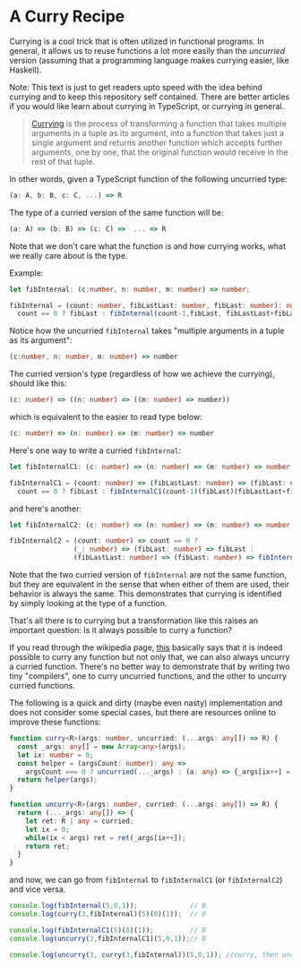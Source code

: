 # A Curry Recipe

Currying is a cool trick that is often utilized in functional programs. In general, it allows us to reuse functions
a lot more easily than the *uncurried* version (assuming that a programming language makes currying easier, like Haskell).

Note: This text is just to get readers upto speed with the idea behind currying and to keep this repository self contained.
There are better articles if you would like learn about currying in TypeScript, or currying in general.


> [Currying](https://wiki.haskell.org/Currying) is the process of transforming a function that takes multiple arguments
in a tuple as its argument, into a function that takes just a single argument and returns another function which accepts
further arguments, one by one, that the original function would receive in the rest of that tuple. 

In other words, given a TypeScript function of the following uncurried type:

```typescript
(a: A, b: B, c: C, ...) => R
```

The type of a curried version of the same function will be:

```typescript
(a: A) => (b: B) => (c: C) =>  ... => R
```

Note that we don't care what the function is and how currying works, what we really care about is the type.

Example:

```typescript
let fibInternal: (c:number, n: number, m: number) => number;

fibInternal = (count: number, fibLastLast: number, fibLast: number): number => 
  count == 0 ? fibLast : fibInternal(count-1,fibLast, fibLastLast+fibLast);
```

Notice how the uncurried `fibInternal` takes "multiple arguments in a tuple as its argument":

```typescript
(c:number, n: number, m: number) => number
```

The curried version's type (regardless of how we achieve the currying), should like this:

```typescript
(c: number) => ((n: number) => ((m: number) => number))
```

which is equivalent to the easier to read type below:

```typescript
(c: number) => (n: number) => (m: number) => number
```

Here's one way to write a curried `fibInternal`:

```typescript
let fibInternalC1: (c: number) => (n: number) => (m: number) => number;

fibInternalC1 = (count: number) => (fibLastLast: number) => (fibLast: number) =>
  count == 0 ? fibLast : fibInternalC1(count-1)(fibLast)(fibLastLast+fibLast);
```

and here's another:

```typescript
let fibInternalC2: (c: number) => (n: number) => (m: number) => number;

fibInternalC2 = (count: number) => count == 0 ? 
                (_: number) => (fibLast: number) => fibLast : 
                (fibLastLast: number) => (fibLast: number) => fibInternalC2(count-1)(fibLast)(fibLastLast+fibLast);
```

Note that the two curried version of `fibInternal` are not the same function, but they are equivalent in the sense
that when either of them are used, their behavior is always the same. This demonstrates that currying is identified
by simply looking at the type of a function.

That's all there is to currying but a transformation like this raises an important question: Is it always possible to curry a function?

If you read through the wikipedia page, [this](https://en.wikipedia.org/wiki/Currying#Logic) basically says that
it is indeed possible to curry any function but not only that, we can also always uncurry a curried function. There's no better way to
demonstrate that by writing two tiny "compilers", one to curry uncurried functions, and the other to uncurry curried functions.

The following is a quick and dirty (maybe even nasty) implementation and does not consider some special cases,
but there are resources online to improve these functions:

```typescript
function curry<R>(args: number, uncurried: (...args: any[]) => R) {
  const _args: any[] = new Array<any>(args);
  let ix: number = 0;
  const helper = (argsCount: number): any =>
    argsCount === 0 ? uncurried(..._args) : (a: any) => {_args[ix++] = a; return helper(--argsCount)};
  return helper(args);
}

function uncurry<R>(args: number, curried: (...args: any[]) => R) {
  return (..._args: any[]) => {
    let ret: R | any = curried;
    let ix = 0;
    while(ix < args) ret = ret(_args[ix++]);
    return ret;
  }
}

```

and now, we can go from `fibInternal` to `fibInternalC1` (or `fibInternalC2`) and vice versa.

```typescript
console.log(fibInternal(5,0,1));             // 8
console.log(curry(3,fibInternal)(5)(0)(1));  // 8

console.log(fibInternalC1(5)(0)(1));         // 8
console.log(uncurry(3,fibInternalC1)(5,0,1));// 8

console.log(uncurry(3, curry(3,fibInternal))(5,0,1)); //curry, then uncurry gives us the same type back
```
